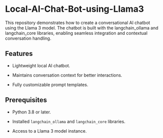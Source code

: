 # Local-AI-Chat-Bot-using-Llama3
This repository demonstrates how to create a conversational AI chatbot using the Llama 3 model. The chatbot is built with the langchain_ollama and langchain_core libraries, enabling seamless integration and contextual conversation handling.

## Features

* Lightweight local AI chatbot.

* Maintains conversation context for better interactions.

* Fully customizable prompt templates.

## Prerequisites

* Python 3.8 or later.

* Installed `langchain_ollama` and `langchain_core` libraries.

* Access to a Llama 3 model instance.
